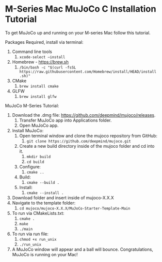 # M-Series Mac MuJoCo C Installation Tutorial

To get MuJoCo up and running on your M-series Mac follow this tutorial.

Packages Required, install via terminal:

1. Command line tools
    1. ```xcode-select —install```
2. Homebrew -  https://brew.sh
    1. ```/bin/bash -c "$(curl -fsSL https://raw.githubusercontent.com/Homebrew/install/HEAD/install.sh)"```
3. CMake
    1. ```brew install cmake```
4. GLFW
    1. ```brew install glfw```

MuJoCo M-Series Tutorial:

1. Download the .dmg file: https://github.com/deepmind/mujoco/releases.
	1. Transfer MuJoCo app into Applications folder.
	2. Open MuJoCo app. 	
2. Install MuJoCo:
    1. Open terminal window and clone the mujoco repository from GitHub: 
        1. ```git clone https://github.com/deepmind/mujoco.git```
    2. Create a new build directory inside of the mujoco folder and cd into it.
    	1. ```mkdir build```
     	2. ```cd build```
    3. Configure:
     	1. ```cmake ..```
    5. Build:
    	1. ```cmake --build .```
    7. Install:
       	1. ```cmake --install .```
3. Download folder and insert inside of mujoco-X.X.X
4. Navigate to the template folder:
	1. ```cd mujoco/mujoco-X.X.X/MuJoCo-Starter-Template-Main```
5. To run via CMakeLists.txt:
	1. ```cmake .```
 	2. ```make```
  	3. ```./main```
6. To run via run file:
	1. ```chmod +x run_unix```
 	2. ```./run_unix```
7. A MuJoCo window will appear and a ball will bounce. Congratulations, MuJoCo is running on your Mac!
